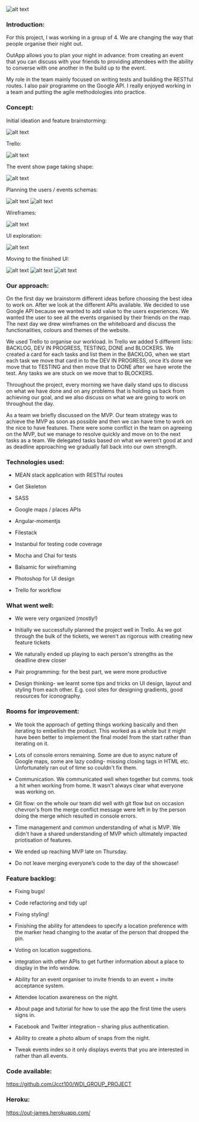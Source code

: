 
![alt text](https://i.imgur.com/moGchyH.png)


### Introduction:

For this project, I was working in a group of 4. We  are changing the way that people organise their night out. 

OutApp allows you to plan your night in advance: from creating an event that you can discuss with your friends to providing attendees with the ability to converse with one another in the build up to the event.


My role in the team mainly focused on writing tests and building the RESTful routes. I also pair programme on the Google API. I really enjoyed working in a team and putting the agile methodologies into practice. 



### Concept:

Initial ideation and feature brainstorming:

![alt text](https://i.imgur.com/0M1CuZT.png)

Trello:

![alt text](https://i.imgur.com/KSkeN6u.png)

The event show page taking shape:

![alt text](https://i.imgur.com/ryhLqsH.png)

Planning the users / events schemas:

![alt text](https://i.imgur.com/w5LSOGT.png)
![alt text](https://i.imgur.com/4J1xK4m.png)

Wireframes:

![alt text](https://i.imgur.com/WY4hHja.png)

UI exploration:

![alt text](https://i.imgur.com/4DvMmHE.png)

Moving to the finished UI:

![alt text](https://i.imgur.com/XPK7y9F.png)
![alt text](https://i.imgur.com/Q68OUHa.png)
![alt text](https://i.imgur.com/mdWIiZq.png)

### Our approach:

On the first day we brainstorm different ideas before choosing the best idea to work on. After we look at the different APIs available. We decided to use Google API because we wanted to add value to the users experiences. We wanted the user to see all the events organised by their friends on the map. The next day we drew wireframes on the whiteboard and discuss the functionalities, colours and themes of the website.  

We used Trello to organise our workload.  In Trello we added 5 different lists: BACKLOG, DEV IN PROGRESS, TESTING, DONE and BLOCKERS.  We created a card for each tasks and list them in the BACKLOG, when we start each task we move that card in to the DEV IN PROGRESS, once it’s done we move that to TESTING and then move that to DONE after we have wrote the test. Any tasks we are stuck on we move that to BLOCKERS. 

Throughout the project, every morning  we have daily stand ups to discuss  on what we have done and on any problems that is holding us back from achieving our goal, and we also discuss on what we are going to work on throughout the day. 

As a team we briefly discussed on the MVP. Our team strategy was to achieve the MVP as soon as possible and then we can have time to work on the nice to have features. There were some conflict in the team on agreeing on the MVP, but we manage to resolve quickly and move on to the next tasks as a team. We delegated tasks based on what we weren’t good at and as deadline approaching we gradually fall back into our own strength. 


### Technologies used:

* MEAN stack application with RESTful routes

* Get Skeleton

* SASS

* Google maps / places APIs

* Angular-momentjs 

* Filestack

* Instanbul for testing code coverage

* Mocha and Chai for tests

* Balsamic for wireframing

* Photoshop for UI design

* Trello for workflow

### What went well:

* We were very organized (mostly!)



* Initially we successfully planned the project well in Trello. As we got through the bulk of the tickets, we weren't as rigorous with creating new feature tickets



* We naturally ended up playing to each person's strengths as the deadline drew closer



* Pair programming: for the best part, we were more productive



* Design thinking- we learnt some tips and tricks on UI design, layout and styling from each other. E.g. cool sites for designing gradients, good resources for iconography.



### Rooms for improvement:

* We took the approach of getting things working basically and then iterating to embellish the product. This worked as a whole but it might have been better to implement the final model from the start rather than iterating on it.


* Lots of console errors remaining. Some are due to async nature of Google maps, some are lazy coding- missing closing tags in HTML etc. Unfortunately ran out of time so couldn't fix them.


* Communication. We communicated well when together but comms. took a hit when working from home. It wasn't always clear what everyone was working on.


* Git flow: on the whole our team did well with git flow but on occasion chevron's from the merge conflict message were left in by the person doing the merge which resulted in console errors. 


* Time management and common understanding of what is MVP. We didn't have a shared understanding of MVP which ultimately impacted priotisation of features.


* We ended up reaching MVP late on Thursday. 


* Do not leave merging everyone’s code to the day of the showcase!


### Feature backlog:

* Fixing bugs!
 

* Code refactoring and tidy up!


* Fixing styling!


* Finishing the ability for attendees to specify a location preference with the marker head changing to the avatar of the person that dropped the pin.


* Voting on location suggestions.


* integration with other APIs to get further information about a place to display in the info window.


* Ability for an event organiser to invite friends to an event + invite acceptance system.


* Attendee location awareness on the night.


* About page and tutorial for how to use the app the first time the users signs in.


* Facebook and Twitter integration – sharing plus authentication.


* Ability to create a photo album of snaps from the night.


* Tweak events index so it only displays events that you are interested in rather than all events. 

### Code available: 
https://github.com/Jcct100/WDI_GROUP_PROJECT

### Heroku:
https://out-james.herokuapp.com/



